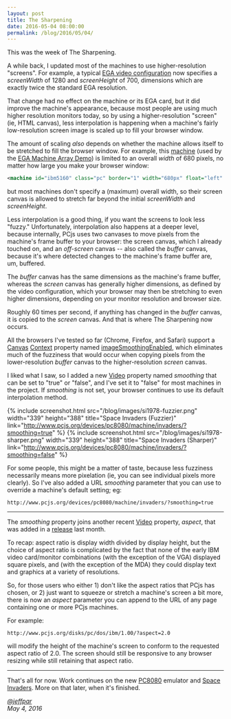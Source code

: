 ```yaml
---
layout: post
title: The Sharpening
date: 2016-05-04 08:00:00
permalink: /blog/2016/05/04/
---
```


This was the week of The Sharpening.

A while back, I updated most of the machines to use higher-resolution "screens".  For example, a typical
[EGA video configuration](/devices/pc/video/ibm/ega/1984-09-13/128kb-autolockfs.xml) now specifies a *screenWidth*
of 1280 and *screenHeight* of 700, dimensions which are exactly twice the standard EGA resolution.

That change had no effect on the machine or its EGA card, but it did improve the machine's appearance, because
most people are using much higher resolution monitors today, so by using a higher-resolution "screen" (ie, HTML canvas),
less interpolation is happening when a machine's fairly low-resolution screen image is scaled up to fill your
browser window.

The amount of scaling *also* depends on whether the machine allows itself to be stretched to fill the browser window.
For example, this [machine](/devices/pc/machine/5160/ega/640kb/array/machine.xml) (used by the
[EGA Machine Array Demo](/devices/pc/machine/5160/ega/640kb/array/)) is limited to an overall *width* of 680 pixels,
no matter how large you make your browser window:

```xml
<machine id="ibm5160" class="pc" border="1" width="680px" float="left" background="#FAEBD7">
```

but most machines don't specify a (maximum) overall width, so their screen canvas is allowed to stretch far beyond
the initial *screenWidth* and *screenHeight*.

Less interpolation is a good thing, if you want the screens to look less "fuzzy."  Unfortunately, interpolation
also happens at a deeper level, because internally, PCjs uses two canvases to move pixels from the machine's frame
buffer to your browser: the screen canvas, which I already touched on, and an *off-screen* canvas -- also called the
*buffer* canvas, because it's where detected changes to the machine's frame buffer are, um, buffered.

The *buffer* canvas has the same dimensions as the machine's frame buffer, whereas the *screen* canvas
has generally higher dimensions, as defined by the video configuration, which your browser may then be stretching to
even higher dimensions, depending on your monitor resolution and browser size.

Roughly 60 times per second, if anything has changed in the *buffer* canvas, it is copied to the *screen* canvas.
And that is where The Sharpening now occurs.

All the browsers I've tested so far (Chrome, Firefox, and Safari) support a
[Canvas](https://developer.mozilla.org/en-US/docs/Web/API/Canvas_API)
[Context](https://developer.mozilla.org/en-US/docs/Web/API/CanvasRenderingContext2D) property named
[imageSmoothingEnabled](https://developer.mozilla.org/en-US/docs/Web/API/CanvasRenderingContext2D/imageSmoothingEnabled),
which eliminates much of the fuzziness that would occur when copying pixels from the lower-resolution *buffer* canvas
to the higher-resolution *screen* canvas.

I liked what I saw, so I added a new [Video](/docs/pcjs/video/) property
named *smoothing* that can be set to "true" or "false", and I've set it to "false" for most machines in the project.
If *smoothing* is not set, your browser continues to use its default interpolation method.

{% include screenshot.html src="/blog/images/si1978-fuzzier.png" width="339" height="388" title="Space Invaders (Fuzzier)" link="http://www.pcjs.org/devices/pc8080/machine/invaders/?smoothing=true" %}
{% include screenshot.html src="/blog/images/si1978-sharper.png" width="339" height="388" title="Space Invaders (Sharper)" link="http://www.pcjs.org/devices/pc8080/machine/invaders/?smoothing=false" %}

For some people, this might be a matter of taste, because less fuzziness necessarily means more pixelation (ie, you
can see individual pixels more clearly).  So I've also added a URL *smoothing* parameter that you can use to override
a machine's default setting; eg:

	http://www.pcjs.org/devices/pc8080/machine/invaders/?smoothing=true

---

The *smoothing* property joins another recent [Video](/docs/pcjs/video/) property, *aspect*, that was added in a
[release](https://github.com/jeffpar/pcjs/releases/tag/v1.21.5) last month.

To recap: aspect ratio is display width divided by display height, but the choice of aspect ratio is complicated by
the fact that none of the early IBM video card/monitor combinations (with the exception of the VGA) displayed square
pixels, and (with the exception of the MDA) they could display text and graphics at a variety of resolutions.

So, for those users who either 1) don't like the aspect ratios that PCjs has chosen, or 2) just want to squeeze or
stretch a machine's screen a bit more, there is now an *aspect* parameter you can append to the URL of any page
containing one or more PCjs machines.

For example:

	http://www.pcjs.org/disks/pc/dos/ibm/1.00/?aspect=2.0
	
will modify the height of the machine's screen to conform to the requested aspect ratio of 2.0. The screen should still
be responsive to any browser resizing while still retaining that aspect ratio.

---

That's all for now.  Work continues on the new [PC8080](/modules/pc8080/) emulator and
[Space Invaders](/devices/pc8080/machine/invaders/).  More on that later, when it's finished.

*[@jeffpar](http://twitter.com/jeffpar)*  
*May 4, 2016*
